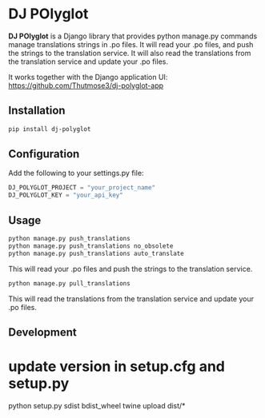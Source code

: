 
# DJ POlyglot

**DJ POlyglot** is a Django library that provides python manage.py commands manage translations strings in .po files.
It will read your .po files, and push the strings to the translation service. It will also read the translations from the translation service and update your .po files.

It works together with the Django application UI: https://github.com/Thutmose3/dj-polyglot-app

## Installation

```bash
pip install dj-polyglot
```

## Configuration

Add the following to your settings.py file:

```python
DJ_POLYGLOT_PROJECT = "your_project_name"
DJ_POLYGLOT_KEY = "your_api_key"
```


## Usage

```bash
python manage.py push_translations
python manage.py push_translations no_obsolete
python manage.py push_translations auto_translate
```

This will read your .po files and push the strings to the translation service.

```bash
python manage.py pull_translations
```

This will read the translations from the translation service and update your .po files.

## Development
# update version in setup.cfg and setup.py
python setup.py sdist bdist_wheel
twine upload dist/*



